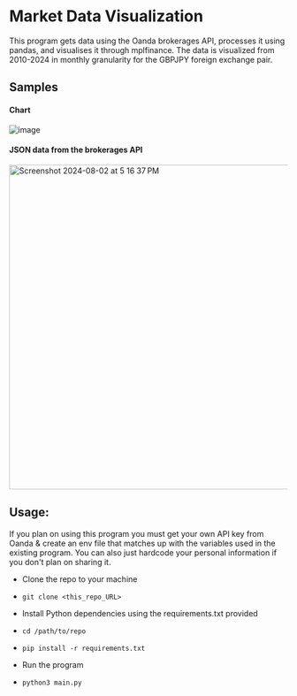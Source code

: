 # Market Data Visualization  

This program gets data using the Oanda brokerages API, processes it using pandas, and visualises it through mplfinance. The data is visualized from 2010-2024 in monthly granularity for the GBPJPY foreign exchange pair.

## Samples
#### Chart
![image](https://github.com/user-attachments/assets/173b9438-6994-430e-9a9f-3443680f42cc)
#### JSON data from the brokerages API
<img width="587" alt="Screenshot 2024-08-02 at 5 16 37 PM" src="https://github.com/user-attachments/assets/a5248305-9617-4c81-b374-b981658889f9">



## Usage:
If you plan on using this program you must get your own API key from Oanda & create an env file that matches up with the variables used in the existing program.
You can also just hardcode your personal information if you don't plan on sharing it.   

  

-  Clone the repo to your machine
  
- `git clone <this_repo_URL>`  


- Install Python dependencies using the requirements.txt provided

- `cd /path/to/repo`

- `pip install -r requirements.txt`

- Run the program

- `python3 main.py`
